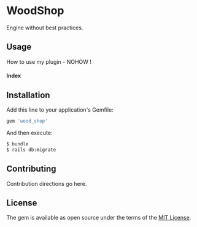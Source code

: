 # WoodShop
Engine without best practices.

## Usage
How to use my plugin - NOHOW !

#### Index


## Installation
Add this line to your application's Gemfile:

```ruby
gem 'wood_shop'
```

And then execute:
```bash
$ bundle
$ rails db:migrate
```

## Contributing
Contribution directions go here.

## License
The gem is available as open source under the terms of the [MIT License](http://opensource.org/licenses/MIT).
